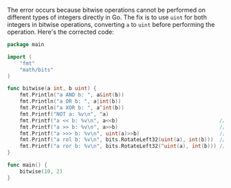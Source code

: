 The error occurs because bitwise operations cannot be performed on different types of integers directly in Go. The fix is to use `uint` for both integers in bitwise operations, converting `a` to `uint` before performing the operation. Here's the corrected code:

```go
package main

import (
	"fmt"
	"math/bits"
)

func bitwise(a int, b uint) {
	fmt.Println("a AND b: ", a&int(b))
	fmt.Println("a OR b: ", a|int(b))
	fmt.Println("a XOR b: ", a^int(b))
	fmt.Printf("NOT a: %v\n", ^a)
	fmt.Printf("a << b: %v\n", a<<b)                                 // left shift
	fmt.Printf("a >> b: %v\n", a>>b)                                 // arithmetic right shift
	fmt.Printf("a >>> b: %v\n", uint(a)>>b)                          // logical right shift
	fmt.Printf("a rol b: %v\n", bits.RotateLeft32(uint(a), int(b)))  //rotate left, Go 1.13+
	fmt.Printf("a ror b: %v\n", bits.RotateLeft32(^uint(a), int(b))) //rotate right, Go 1.13+
}

func main() {
	bitwise(10, 2)
}
```

